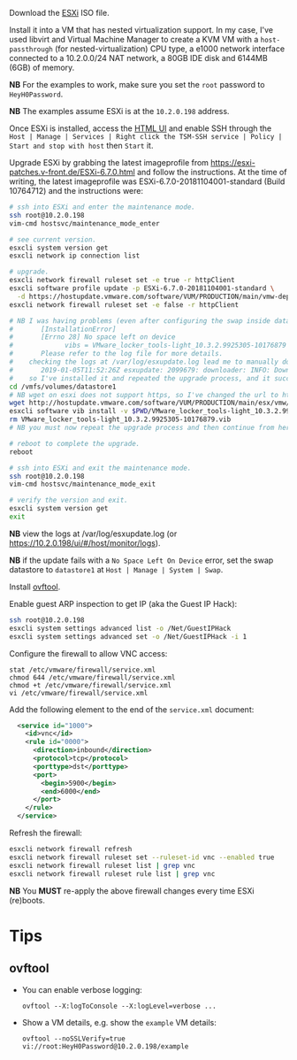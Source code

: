 Download the [ESXi](https://www.vmware.com/go/get-free-esxi) ISO file.

Install it into a VM that has nested virtualization support. In my case, I've used libvirt and Virtual Machine Manager to create a KVM VM with a `host-passthrough` (for nested-virtualization) CPU type, a e1000 network interface connected to a 10.2.0.0/24 NAT network, a 80GB IDE disk and 6144MB (6GB) of memory.

**NB** For the examples to work, make sure you set the `root` password to `HeyH0Password`.

**NB** The examples assume ESXi is at the `10.2.0.198` address.

Once ESXi is installed, access the [HTML UI](https://10.2.0.198) and enable SSH through the `Host | Manage | Services | Right click the TSM-SSH service | Policy | Start and stop with host` then `Start` it.

Upgrade ESXi by grabbing the latest imageprofile from https://esxi-patches.v-front.de/ESXi-6.7.0.html and follow the instructions. At the time of writing, the latest imageprofile was ESXi-6.7.0-20181104001-standard (Build 10764712) and the instructions were:

```bash
# ssh into ESXi and enter the maintenance mode.
ssh root@10.2.0.198
vim-cmd hostsvc/maintenance_mode_enter

# see current version.
esxcli system version get
esxcli network ip connection list

# upgrade.
esxcli network firewall ruleset set -e true -r httpClient
esxcli software profile update -p ESXi-6.7.0-20181104001-standard \
  -d https://hostupdate.vmware.com/software/VUM/PRODUCTION/main/vmw-depot-index.xml
esxcli network firewall ruleset set -e false -r httpClient

# NB I was having problems (even after configuring the swap inside datastore1):
#       [InstallationError]
#       [Errno 28] No space left on device
#             vibs = VMware_locker_tools-light_10.3.2.9925305-10176879
#       Please refer to the log file for more details.
#    checking the logs at /var/log/esxupdate.log lead me to manually download and install this vib:
#       2019-01-05T11:52:26Z esxupdate: 2099679: downloader: INFO: Downloading https://hostupdate.vmware.com/software/VUM/PRODUCTION/main/esx/vmw/vib20/tools-light/VMware_locker_tools-light_10.3.2.9925305-10176879.vib to /tmp/vibdownload/VMware_locker_tools-light_10.3.2.9925305-10176879.vib
#    so I've installed it and repeated the upgrade process, and it succeeded.
cd /vmfs/volumes/datastore1
# NB wget on esxi does not support https, so I've changed the url to http.
wget http://hostupdate.vmware.com/software/VUM/PRODUCTION/main/esx/vmw/vib20/tools-light/VMware_locker_tools-light_10.3.2.9925305-10176879.vib
esxcli software vib install -v $PWD/VMware_locker_tools-light_10.3.2.9925305-10176879.vib
rm VMware_locker_tools-light_10.3.2.9925305-10176879.vib
# NB you must now repeat the upgrade process and then continue from here.

# reboot to complete the upgrade.
reboot

# ssh into ESXi and exit the maintenance mode.
ssh root@10.2.0.198
vim-cmd hostsvc/maintenance_mode_exit

# verify the version and exit.
esxcli system version get
exit
```

**NB** view the logs at /var/log/esxupdate.log (or https://10.2.0.198/ui/#/host/monitor/logs).

**NB** if the update fails with a `No Space Left On Device` error, set the swap datastore to `datastore1` at `Host | Manage | System | Swap`.

Install [ovftool](https://www.vmware.com/support/developer/ovf/).

Enable guest ARP inspection to get IP (aka the Guest IP Hack):

```bash
ssh root@10.2.0.198
esxcli system settings advanced list -o /Net/GuestIPHack
esxcli system settings advanced set -o /Net/GuestIPHack -i 1
```

Configure the firewall to allow VNC access:

```
stat /etc/vmware/firewall/service.xml
chmod 644 /etc/vmware/firewall/service.xml
chmod +t /etc/vmware/firewall/service.xml
vi /etc/vmware/firewall/service.xml
```

Add the following element to the end of the `service.xml` document:

```xml
  <service id="1000">
    <id>vnc</id>
    <rule id="0000">
      <direction>inbound</direction>
      <protocol>tcp</protocol>
      <porttype>dst</porttype>
      <port>
        <begin>5900</begin>
        <end>6000</end>
      </port>
    </rule>
  </service>
```

Refresh the firewall:

```bash
esxcli network firewall refresh
esxcli network firewall ruleset set --ruleset-id vnc --enabled true
esxcli network firewall ruleset list | grep vnc
esxcli network firewall ruleset rule list | grep vnc
```

**NB** You **MUST** re-apply the above firewall changes every time ESXi (re)boots.


# Tips

## ovftool

* You can enable verbose logging:

    ```
    ovftool --X:logToConsole --X:logLevel=verbose ...
    ```

* Show a VM details, e.g. show the `example` VM details:

    ```
    ovftool --noSSLVerify=true vi://root:HeyH0Password@10.2.0.198/example
    ```

